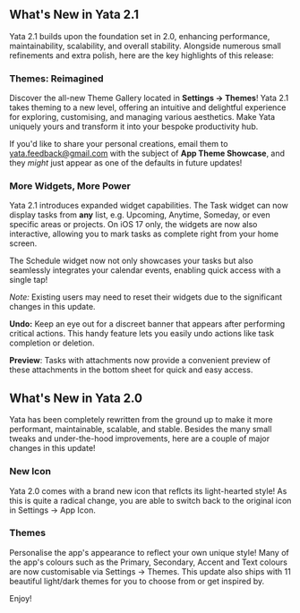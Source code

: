## What's New in Yata 2.1

Yata 2.1 builds upon the foundation set in 2.0, enhancing performance, maintainability, scalability, and overall stability. Alongside numerous small refinements and extra polish, here are the key highlights of this release:

### Themes: Reimagined

Discover the all-new Theme Gallery located in **Settings → Themes**! Yata 2.1 takes theming to a new level, offering an intuitive and delightful experience for exploring, customising, and managing various aesthetics. Make Yata uniquely yours and transform it into your bespoke productivity hub.

If you'd like to share your personal creations, email them to yata.feedback@gmail.com with the subject of **App Theme Showcase**, and they _might_ just appear as one of the defaults in future updates!

### More Widgets, More Power

Yata 2.1 introduces expanded widget capabilities. The Task widget can now display tasks from **any** list, e.g. Upcoming, Anytime, Someday, or even specific areas or projects. On iOS 17 only, the widgets are now also interactive, allowing you to mark tasks as complete right from your home screen.

The Schedule widget now not only showcases your tasks but also seamlessly integrates your calendar events, enabling quick access with a single tap!

_Note:_ Existing users may need to reset their widgets due to the significant changes in this update.

**Undo:** Keep an eye out for a discreet banner that appears after performing critical actions. This handy feature lets you easily undo actions like task completion or deletion.

**Preview**: Tasks with attachments now provide a convenient preview of these attachments in the bottom sheet for quick and easy access.

## What's New in Yata 2.0

Yata has been completely rewritten from the ground up to make it more performant, maintainable, scalable, and stable. Besides the many small tweaks and under-the-hood improvements, here are a couple of major changes in this update!

### New Icon

Yata 2.0 comes with a brand new icon that reflcts its light-hearted style! As this is quite a radical change, you are able to switch back to the original icon in Settings → App Icon.

### Themes

Personalise the app's appearance to reflect your own unique style! Many of the app's colours such as the Primary, Secondary, Accent and Text colours are now customisable via Settings → Themes. This update also ships with 11 beautiful light/dark themes for you to choose from or get inspired by.

Enjoy!
